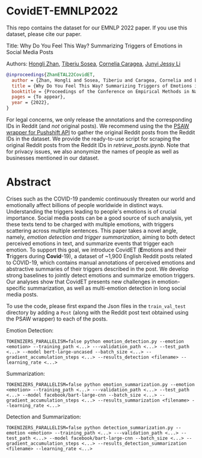 # CovidET-EMNLP2022
This repo contains the dataset for our EMNLP 2022 paper. If you use this dataset, please cite our paper.

Title: Why Do You Feel This Way? Summarizing Triggers of Emotions in Social Media Posts

Authors: <a href="https://honglizhan.github.io/">Hongli Zhan</a>, <a href="https://www.tsosea.com/">Tiberiu Sosea</a>, <a href="https://www.cs.uic.edu/~cornelia/">Cornelia Caragea</a>, <a href="https://jessyli.com/">Junyi Jessy Li</a>

```bibtex
@inproceedings{ZhanETAL22CovidET,
  author = {Zhan, Hongli and Sosea, Tiberiu and Caragea, Cornelia and Li, Junyi Jessy},
  title = {Why Do You Feel This Way? Summarizing Triggers of Emotions in Social Media Posts},
  booktitle = {Proceedings of the Conference on Empirical Methods in Natural Language Processing},
  pages = {To appear},
  year = {2022},
}
```

For legal concerns, we only release the annotations and the corresponding IDs in Reddit (and *not* original posts). We recommend using the the <a href="https://psaw.readthedocs.io/en/latest/">PSAW wrapper for Pushshift API</a> to gather the original Reddit posts from the Reddit IDs in the dataset. We provide the ready-to-use script for scraping the original Reddit posts from the Reddit IDs in *retrieve_posts.ipynb*. Note that for privacy issues, we also anonymize the names of people as well as businesses mentioned in our dataset.

# Abstract
Crises such as the COVID-19 pandemic continuously threaten our world and emotionally affect billions of people worldwide in distinct ways. Understanding the triggers leading to people's emotions is of crucial importance. Social media posts can be a good source of such analysis, yet these texts tend to be charged with multiple emotions, with triggers scattering across multiple sentences. This paper takes a novel angle, namely, *emotion detection and trigger summarization*, aiming to both detect perceived emotions in text, and summarize events that trigger each emotion. To support this goal, we introduce CovidET (**E**motions and their **T**riggers during **Covid**-19), a dataset of ~1,900 English Reddit posts related to COVID-19, which contains manual annotations of perceived emotions and abstractive summaries of their triggers described in the post. We develop strong baselines to jointly detect emotions and summarize emotion triggers. Our analyses show that CovidET presents new challenges in emotion-specific summarization, as well as multi-emotion detection in long social media posts.


To use the code, please first expand the Json files in the `train_val_test` directory by adding a `Post` (along with the Reddit post text obtained using the PSAW wrapper) to each of the posts.

Emotion Detection:

```
TOKENIZERS_PARALLELISM=false python emotion_detection.py --emotion <emotion> --training_path <...> ---validation_path <...> --test_path <...> --model bert-large-uncased --batch_size <...> --gradient_accumulation_steps <...> --results_detection <filename> --learning_rate <...>
```

Summarization:

```
TOKENIZERS_PARALLELISM=false python emotion_summarization.py --emotion <emotion> --training_path <...> ---validation_path <...> --test_path <...> --model facebook/bart-large-cnn --batch_size <...> --gradient_accumulation_steps <...> --results_summarization <filename> --learning_rate <...>
```

Detection and Summarization:

```
TOKENIZERS_PARALLELISM=false python detection_summarization.py --emotion <emotion> --training_path <...> ---validation_path <...> --test_path <...> --model facebook/bart-large-cnn --batch_size <...> --gradient_accumulation_steps <...> --results_detection_summarization <filename> --learning_rate <...>
```
